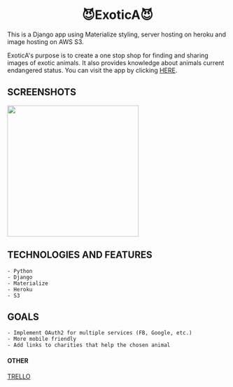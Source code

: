 # <center>**😈ExoticA😈**</center>

This is a Django app using Materialize styling, server hosting on heroku and image hosting on AWS S3.

ExoticA's purpose is to create a one stop shop for finding and sharing images of exotic animals. It also provides knowledge about animals current endangered status. You can visit the app by clicking [HERE](https://exoticaa88.herokuapp.com/).

## SCREENSHOTS
<img alt="" src="" width='300px'>

## TECHNOLOGIES AND FEATURES
    - Python
    - Django
    - Materialize
    - Heroku
    - S3

## GOALS
    - Implement OAuth2 for multiple services (FB, Google, etc.)
    - More mobile friendly
    - Add links to charities that help the chosen animal


#### OTHER
[TRELLO](https://trello.com/b/U9wQTjdB/exotica)